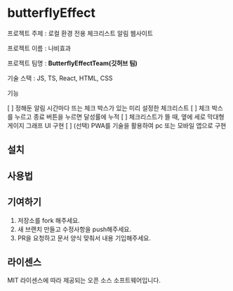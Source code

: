 # butterflyEffect

프로젝트 주제 : 로컬 환경 전용 체크리스트 알림 웹사이트

프로젝트 이름 : 나비효과

프로젝트 팀명 : **ButterflyEffectTeam(깃허브 팀)**

기술 스택 : JS, TS, React, HTML, CSS

기능

[ ] 정해둔 알림 시간마다 뜨는 체크 박스가 있는 미리 설정한 체크리스트
[ ] 체크 박스를 누르고 종료 버튼을 누르면 달성률에 누적
[ ] 체크리스트가 뜰 때, 옆에 세로 막대형 게이지 그래프 UI 구현
[ ] (선택) PWA를 기술을 활용하여 pc 또는 모바일 앱으로 구현

## 설치

## 사용법

## 기여하기

1. 저장소를 fork 해주세요.
2. 새 브랜치 만들고 수정사항을 push해주세요.
3. PR을 요청하고 문서 양식 맞춰서 내용 기입해주세요.

## 라이센스

MIT 라이센스에 따라 제공되는 오픈 소스 소프트웨어입니다.
